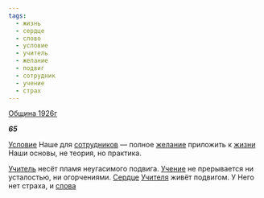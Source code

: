```yaml
---
tags:
  - жизнь
  - сердце
  - слово
  - условие
  - учитель
  - желание
  - подвиг
  - сотрудник
  - учение
  - страх
---
```

[Община 1926г](https://127.0.0.1:4002/agni/1926)

___65___

[Условие](../../../tags/#условие) Наше для [сотрудников](../../../tags/#сотрудник) — полное [желание](../../../tags/#желание) приложить к [жизни](../../../tags/#жизнь) Наши основы, не теория, но практика.   

[Учитель](../../../tags/#учитель) несёт пламя неугасимого подвига. [Учение](../../../tags/#учение) не прерывается ни усталостью, ни огорчениями. [Сердце](../../../tags/#сердце) [Учителя](../../../tags/#учитель) живёт подвигом. У Него нет страха, и [слова](../../../tags/#слово) 